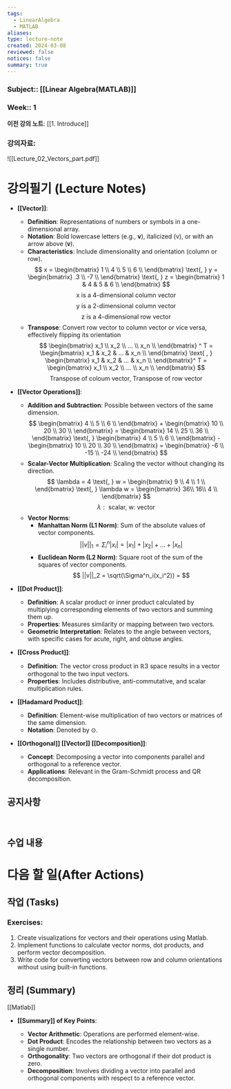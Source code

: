 ```yaml
---
tags:
  - LinearAlgebra
  - MATLAB
aliases: 
type: lecture-note
created: 2024-03-08
reviewed: false
notices: false
summary: true
---
```

### **Subject**:: [[Linear Algebra(MATLAB)]]
### **Week**:: 1

**이전 강의 노트**: [[1. Introduce]]

### 강의자료: 
![[Lecture_02_Vectors_part.pdf]]


# 강의필기 (Lecture Notes)

- **[[Vector]]**:
    
    - **Definition**: Representations of numbers or symbols in a one-dimensional array.
    - **Notation**: Bold lowercase letters (e.g., **v**), italicized (v), or with an arrow above (𝐯).
    - **Characteristics**: Include dimensionality and orientation (column or row).
    $$
    x = \begin{bmatrix}
    1 \\
    4 \\
    5 \\
    6 \\
    \end{bmatrix}
    \text{, } y = \begin{bmatrix}
    .3 \\
    -7 \\
    \end{bmatrix}
    \text{, } z = \begin{bmatrix}
    1 & 4 & 5 & 6 \\
    \end{bmatrix}
    $$
    $$
    \text{x is a 4-dimensional column vector}
    $$
    $$
    \text{y is a 2-dimensional column vector}
    $$
    $$
    \text{z is a 4-dimensional row vector}
    $$
    - **Transpose**: Convert row vector to column vector or vice versa, effectively flipping its orientation
	$$
	\begin{bmatrix}
	x_1 \\
	x_2 \\
	... \\
	x_n \\
	\end{bmatrix} ^ T
	= \begin{bmatrix}
	x_1 & x_2 & ... & x_n \\
	\end{bmatrix} \text{ , }
	\begin{bmatrix}
	x_1 & x_2 & ... & x_n \\
	\end{bmatrix}^ T
	= \begin{bmatrix}
	x_1 \\
	x_2 \\
	... \\
	x_n \\
	\end{bmatrix} 	
	$$
	$$
	\text{Transpose of coloum vector, Transpose of row vector}
	$$
- **[[Vector Operations]]**:
    
    - **Addition and Subtraction**: Possible between vectors of the same dimension.
    $$
    \begin{bmatrix}
    4 \\
    5 \\
    6 \\
    \end{bmatrix} + 
    \begin{bmatrix}
    10 \\
    20 \\
    30 \\
    \end{bmatrix}
    =
    \begin{bmatrix}
    14 \\
    25 \\
    36 \\
    \end{bmatrix} \text{, }
    \begin{bmatrix}
    4 \\
    5 \\
    6 \\
    \end{bmatrix} -
    \begin{bmatrix}
    10 \\
    20 \\
    30 \\
    \end{bmatrix}
    =
    \begin{bmatrix}
    -6 \\
    -15 \\
    -24 \\
    \end{bmatrix}
    $$
    - **Scalar-Vector Multiplication**: Scaling the vector without changing its direction.
    $$
    \lambda = 4 \text{, } w = \begin{bmatrix}
    9 \\
    4 \\
    1 \\
    \end{bmatrix} \text{, } \lambda w = \begin{bmatrix}
    36\\
    16\\
    4 \\
    \end{bmatrix}
    $$
    $$
    \lambda: \text{ scalar, w: vector}
    $$
    - **Vector Norms**:
        - **Manhattan Norm (L1 Norm)**: Sum of the absolute values of vector components.
        $$
        ||v||_1 = \Sigma^n_i|x_i| = |x_1| + |x_2| + ... + |x_n|
        $$
        - **Euclidean Norm (L2 Norm)**: Square root of the sum of the squares of vector components.
        $$
        ||v||_2 = \sqrt(\Sigma^n_i(x_i^2)) = 
        $$
- **[[Dot Product]]**:
    
    - **Definition**: A scalar product or inner product calculated by multiplying corresponding elements of two vectors and summing them up.
    - **Properties**: Measures similarity or mapping between two vectors.
    - **Geometric Interpretation**: Relates to the angle between vectors, with specific cases for acute, right, and obtuse angles.
- **[[Cross Product]]**:
    
    - **Definition**: The vector cross product in ℝ3 space results in a vector orthogonal to the two input vectors.
    - **Properties**: Includes distributive, anti-commutative, and scalar multiplication rules.
- **[[Hadamard Product]]**:
    
    - **Definition**: Element-wise multiplication of two vectors or matrices of the same dimension.
    - **Notation**: Denoted by ⊙.
- **[[Orthogonal]] [[Vector]] [[Decomposition]]**:
    
    - **Concept**: Decomposing a vector into components parallel and orthogonal to a reference vector.
    - **Applications**: Relevant in the Gram-Schmidt process and QR decomposition.

## 공지사항
<br>



## 수업 내용


# 다음 할 일(After Actions)
## 작업 (Tasks)

### Exercises:
1. Create visualizations for vectors and their operations using Matlab.
2. Implement functions to calculate vector norms, dot products, and perform vector decomposition.
3. Write code for converting vectors between row and column orientations without using built-in functions.

## 정리 (Summary)
[[Matlab]]
- **[[Summary]] of Key Points**:
    
    - **Vector Arithmetic**: Operations are performed element-wise.
    - **Dot Product**: Encodes the relationship between two vectors as a single number.
    - **Orthogonality**: Two vectors are orthogonal if their dot product is zero.
    - **Decomposition**: Involves dividing a vector into parallel and orthogonal components with respect to a reference vector.


